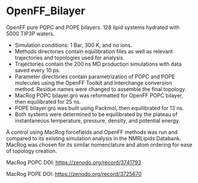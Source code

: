 # OpenFF_Bilayer

OpenFF pure POPC and POPE bilayers. 128 lipid systems hydrated with 5000 TIP3P waters. 
  - Simulation conditions: 1 Bar, 300 K, and no ions.
  - Methods directories contain equilibration files as well as relevant trajectories and topologies used for analysis.
  - Trajectories contain the 200 ns MD production simulations with data saved every 10 ps.
  - Parameter directories contain parametrization of POPC and POPE molecules using the OpenFF Toolkit and Interchange conversion method.  Residue names were changed to assemble the final topology.
  - MacRog POPC bilayer.gro was reformatted for OpenFF POPC bilayer, then equilibrated for 25 ns.
  - POPE bilayer.gro was built using Packmol, then equilibrated for 13 ns.
  - Both systems were determined to be equilibrated by the plateau of instantaneous temperature, pressure, density, and potential energy.

A control using MacRog forcefields and OpenFF methods was run and compared to its existing simulation analysis in the NMRLipids Databank. MacRog was chosen for its similar nomenclature and atom ordering for ease of topology creation.

MacRog POPC DOI: https://zenodo.org/record/3741793

MacRog POPE DOI: https://zenodo.org/record/3725670
